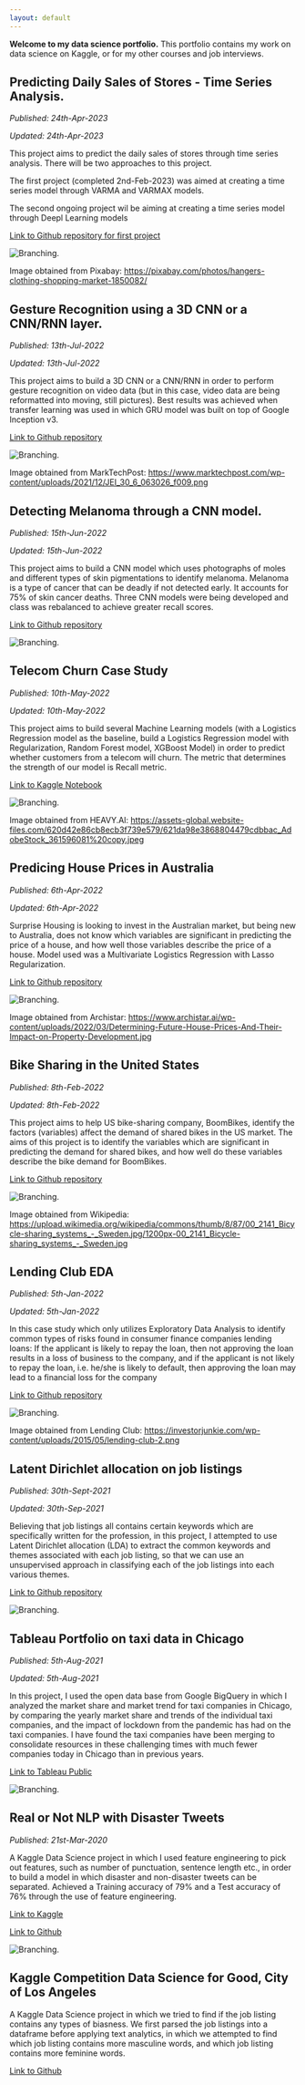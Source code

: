```yaml
---
layout: default
---
```

**Welcome to my data science portfolio.**
This portfolio contains my work on data science on Kaggle, or for my other courses and job interviews.

## Predicting Daily Sales of Stores - Time Series Analysis.

_Published: 24th-Apr-2023_

_Updated: 24th-Apr-2023_

This project aims to predict the daily sales of stores through time series analysis.
There will be two approaches to this project.

The first project (completed 2nd-Feb-2023) was aimed at creating a time series model through VARMA and VARMAX models.

The second ongoing project wil be aiming at creating a time series model through Deepl Learning models 

[Link to Github repository for first project](https://github.com/bengcheo/store_sales_project)

![Branching](./assets/img/shopping.png).

Image obtained from Pixabay: https://pixabay.com/photos/hangers-clothing-shopping-market-1850082/

## Gesture Recognition using a 3D CNN or a CNN/RNN layer.

_Published: 13th-Jul-2022_

_Updated: 13th-Jul-2022_

This project aims to build a 3D CNN or a CNN/RNN in order to perform gesture recognition on video data (but in this case, video data are being reformatted into moving, still pictures). Best results was achieved when transfer learning was used in which GRU model was built on top of Google Inception v3.

[Link to Github repository](https://github.com/bengcheo/gesture_recognition)

![Branching](./assets/img/gestures.png).

Image obtained from MarkTechPost: https://www.marktechpost.com/wp-content/uploads/2021/12/JEI_30_6_063026_f009.png

## Detecting Melanoma through a CNN model.

_Published: 15th-Jun-2022_

_Updated: 15th-Jun-2022_

This project aims to build a CNN model which uses photographs of moles and different types of skin pigmentations to identify melanoma. Melanoma is a type of cancer that can be deadly if not detected early. It accounts for 75% of skin cancer deaths. Three CNN models were being developed and class was rebalanced to achieve greater recall scores.

[Link to Github repository](https://github.com/bengcheo/skin_cancer_detection)

![Branching](./assets/img/moles.png).

## Telecom Churn Case Study

_Published: 10th-May-2022_

_Updated: 10th-May-2022_

This project aims to build several Machine Learning models (with a Logistics Regression model as the baseline, build a Logistics Regression model with Regularization, Random Forest model, XGBoost Model) in order to predict whether customers from a telecom will churn. The metric that determines the strength of our model is Recall metric.

[Link to Kaggle Notebook](https://www.kaggle.com/code/theyellowboots/telecom-churn-case-study)

![Branching](./assets/img/telecom.png).

Image obtained from HEAVY.AI: https://assets-global.website-files.com/620d42e86cb8ecb3f739e579/621da98e3868804479cdbbac_AdobeStock_361596081%20copy.jpeg

## Predicing House Prices in Australia

_Published: 6th-Apr-2022_

_Updated: 6th-Apr-2022_

Surprise Housing is looking to invest in the Australian market, but being new to Australia, does not know which variables are significant in predicting the price of a house, and how well those variables describe the price of a house. Model used was a Multivariate Logistics Regression with Lasso Regularization.

[Link to Github repository](https://github.com/bengcheo/housingprices)

![Branching](./assets/img/housingprices.png).

Image obtained from Archistar: https://www.archistar.ai/wp-content/uploads/2022/03/Determining-Future-House-Prices-And-Their-Impact-on-Property-Development.jpg

## Bike Sharing in the United States

_Published: 8th-Feb-2022_

_Updated: 8th-Feb-2022_

This project aims to help US bike-sharing company, BoomBikes, identify the factors (variables) affect the demand of shared bikes in the US market. The aims of this project is to identify the variables which are significant in predicting the demand for shared bikes, and how well do these variables describe the bike demand for BoomBikes.

[Link to Github repository](https://github.com/bengcheo/bikesharing)

![Branching](./assets/img/bikesharing.png).

Image obtained from Wikipedia: https://upload.wikimedia.org/wikipedia/commons/thumb/8/87/00_2141_Bicycle-sharing_systems_-_Sweden.jpg/1200px-00_2141_Bicycle-sharing_systems_-_Sweden.jpg

## Lending Club EDA

_Published: 5th-Jan-2022_

_Updated: 5th-Jan-2022_

In this case study which only utilizes Exploratory Data Analysis to identify common types of risks found in consumer finance companies lending loans:
If the applicant is likely to repay the loan, then not approving the loan results in a loss of business to the company, and if the applicant is not likely to repay the loan, i.e. he/she is likely to default, then approving the loan may lead to a financial loss for the company


[Link to Github repository](https://github.com/bengcheo/lendingclub)

![Branching](./assets/img/lendingclub.png).

Image obtained from Lending Club: https://investorjunkie.com/wp-content/uploads/2015/05/lending-club-2.png

## Latent Dirichlet allocation on job listings

_Published: 30th-Sept-2021_

_Updated: 30th-Sep-2021_

Believing that job listings all contains certain keywords which are specifically written for the profession, in this project, I attempted to use Latent Dirichlet allocation (LDA) to extract the common keywords and themes associated with each job listing, so that we can use an unsupervised approach in classifying each of the job listings into each various themes.


[Link to Github repository](https://github.com/bengcheo/NLP-Work/blob/main/Topic_Modelling_on_Job_Adverts.ipynb)

![Branching](./assets/img/wordcloud.png).

## Tableau Portfolio on taxi data in Chicago

_Published: 5th-Aug-2021_

_Updated: 5th-Aug-2021_

In this project, I used the open data base from Google BigQuery in which I analyzed the market share and market trend for taxi companies in Chicago, by comparing the yearly market share and trends of the individual taxi companies, and the impact of lockdown from the pandemic has had on the taxi companies. I have found the taxi companies have been merging to consolidate resources in these challenging times with much fewer companies today in Chicago than in previous years.

[Link to Tableau Public](https://public.tableau.com/app/profile/sebastian5987/viz/chicago_taxi_16276463455580/Story1?publish=yes)

![Branching](./assets/img/chicago.png).

## Real or Not NLP with Disaster Tweets

_Published: 21st-Mar-2020_

A Kaggle Data Science project in which I used feature engineering to pick out features, such as number of punctuation, sentence length etc., in order to build a model in which disaster and non-disaster tweets can be separated. Achieved a Training accuracy of 79% and a Test accuracy of 76% through the use of feature engineering.

[Link to Kaggle](https://www.kaggle.com/theyellowboots/real-or-not-nlp-with-disaster-tweets?scriptVersionId=30563775)

[Link to Github](https://github.com/bengcheo/Real-or-Not-NLP-with-disaster-tweets)

![Branching](./assets/img/disaster.png).

## Kaggle Competition Data Science for Good, City of Los Angeles

A Kaggle Data Science project in which we tried to find if the job listing contains any types of biasness. We first parsed the job listings into a dataframe before applying text analytics, in which we attempted to find which job listing contains more masculine words, and which job listing contains more feminine words.

[Link to Github](https://github.com/bengcheo/LetssaveLA)
